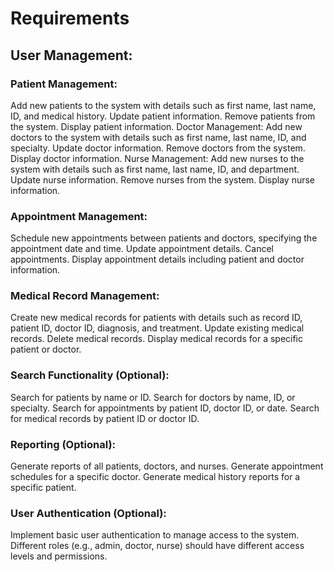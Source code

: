 # Requirements
## User Management:

### Patient Management:
Add new patients to the system with details such as first name, last name, ID, and medical history.
Update patient information.
Remove patients from the system.
Display patient information.
Doctor Management:
Add new doctors to the system with details such as first name, last name, ID, and specialty.
Update doctor information.
Remove doctors from the system.
Display doctor information.
Nurse Management:
Add new nurses to the system with details such as first name, last name, ID, and department.
Update nurse information.
Remove nurses from the system.
Display nurse information.
### Appointment Management:

Schedule new appointments between patients and doctors, specifying the appointment date and time.
Update appointment details.
Cancel appointments.
Display appointment details including patient and doctor information.
### Medical Record Management:

Create new medical records for patients with details such as record ID, patient ID, doctor ID, diagnosis, and treatment.
Update existing medical records.
Delete medical records.
Display medical records for a specific patient or doctor.
### Search Functionality (Optional):

Search for patients by name or ID.
Search for doctors by name, ID, or specialty.
Search for appointments by patient ID, doctor ID, or date.
Search for medical records by patient ID or doctor ID.
### Reporting (Optional):

Generate reports of all patients, doctors, and nurses.
Generate appointment schedules for a specific doctor.
Generate medical history reports for a specific patient.
### User Authentication (Optional):

Implement basic user authentication to manage access to the system.
Different roles (e.g., admin, doctor, nurse) should have different access levels and permissions.